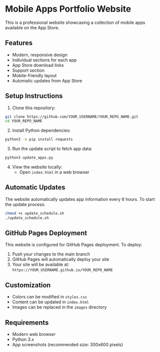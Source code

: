 # Mobile Apps Portfolio Website

This is a professional website showcasing a collection of mobile apps available on the App Store.

## Features

- Modern, responsive design
- Individual sections for each app
- App Store download links
- Support section
- Mobile-friendly layout
- Automatic updates from App Store

## Setup Instructions

1. Clone this repository:
```bash
git clone https://github.com/YOUR_USERNAME/YOUR_REPO_NAME.git
cd YOUR_REPO_NAME
```

2. Install Python dependencies:
```bash
python3 -m pip install requests
```

3. Run the update script to fetch app data:
```bash
python3 update_apps.py
```

4. View the website locally:
   - Open `index.html` in a web browser

## Automatic Updates

The website automatically updates app information every 6 hours. To start the update process:

```bash
chmod +x update_schedule.sh
./update_schedule.sh
```

## GitHub Pages Deployment

This website is configured for GitHub Pages deployment. To deploy:

1. Push your changes to the main branch
2. GitHub Pages will automatically deploy your site
3. Your site will be available at: `https://YOUR_USERNAME.github.io/YOUR_REPO_NAME`

## Customization

- Colors can be modified in `styles.css`
- Content can be updated in `index.html`
- Images can be replaced in the `images` directory

## Requirements

- Modern web browser
- Python 3.x
- App screenshots (recommended size: 300x600 pixels) 